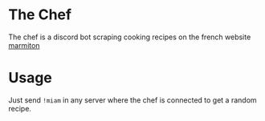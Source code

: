 # The Chef
The chef is a discord bot scraping cooking recipes on the french website [marmiton](marmiton.org)

# Usage
Just send `!miam` in any server where the chef is connected to get a random recipe.